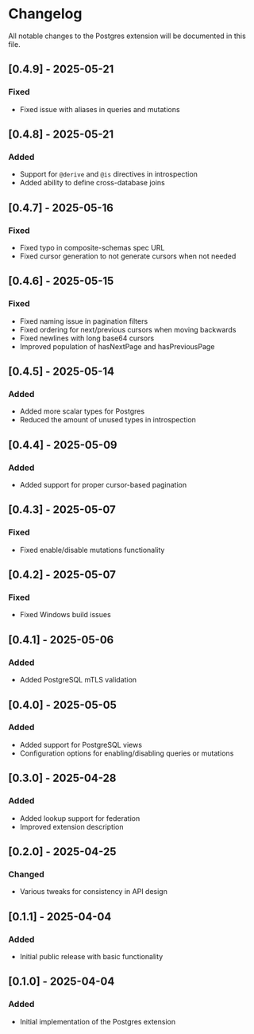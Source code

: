 # Changelog

All notable changes to the Postgres extension will be documented in this file.

## [0.4.9] - 2025-05-21

### Fixed
- Fixed issue with aliases in queries and mutations

## [0.4.8] - 2025-05-21

### Added
- Support for `@derive` and `@is` directives in introspection
- Added ability to define cross-database joins

## [0.4.7] - 2025-05-16

### Fixed
- Fixed typo in composite-schemas spec URL
- Fixed cursor generation to not generate cursors when not needed

## [0.4.6] - 2025-05-15

### Fixed
- Fixed naming issue in pagination filters
- Fixed ordering for next/previous cursors when moving backwards
- Fixed newlines with long base64 cursors
- Improved population of hasNextPage and hasPreviousPage

## [0.4.5] - 2025-05-14

### Added
- Added more scalar types for Postgres
- Reduced the amount of unused types in introspection

## [0.4.4] - 2025-05-09

### Added
- Added support for proper cursor-based pagination

## [0.4.3] - 2025-05-07

### Fixed
- Fixed enable/disable mutations functionality

## [0.4.2] - 2025-05-07

### Fixed
- Fixed Windows build issues

## [0.4.1] - 2025-05-06

### Added
- Added PostgreSQL mTLS validation

## [0.4.0] - 2025-05-05

### Added
- Added support for PostgreSQL views
- Configuration options for enabling/disabling queries or mutations

## [0.3.0] - 2025-04-28

### Added
- Added lookup support for federation
- Improved extension description

## [0.2.0] - 2025-04-25

### Changed
- Various tweaks for consistency in API design

## [0.1.1] - 2025-04-04

### Added
- Initial public release with basic functionality

## [0.1.0] - 2025-04-04

### Added
- Initial implementation of the Postgres extension
